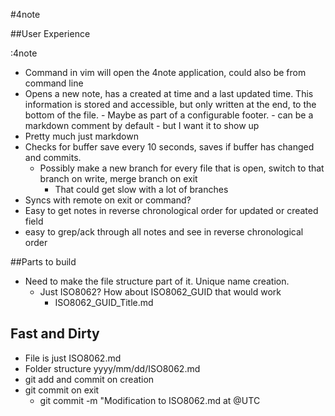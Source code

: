 #4note

##User Experience

:4note

- Command in vim will open the 4note application, could also be from command line
- Opens a new note, has a created at time and a last updated time. This information is stored and accessible, but only written at the end, to the bottom of the file. - Maybe as part of a configurable footer. - can be a markdown comment by default - but I want it to show up
- Pretty much just markdown
- Checks for buffer save every 10 seconds, saves if buffer has changed and commits.
	- Possibly make a new branch for every file that is open, switch to that branch on write, merge branch on exit
		-	That could get slow with a lot of branches
- Syncs with remote on exit or command?
- Easy to get notes in reverse chronological order for updated or created field
- easy to grep/ack through all notes and see in reverse chronological order

##Parts to build

- Need to make the file structure part of it. Unique name creation.
	- Just ISO8062? How about ISO8062_GUID that would work
		- ISO8062_GUID_Title.md



## Fast and Dirty

- File is just ISO8062.md
- Folder structure yyyy/mm/dd/ISO8062.md
- git add and commit on creation
- git commit on exit
	- git commit -m "Modification to ISO8062.md at @UTC
